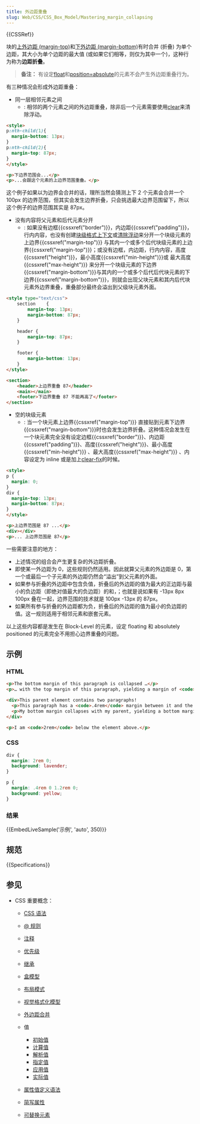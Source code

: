 ```yaml
---
title: 外边距重叠
slug: Web/CSS/CSS_Box_Model/Mastering_margin_collapsing
---
```


{{CSSRef}}

块的[上外边距 (margin-top)](/zh-CN/docs/Web/CSS/margin-top)和[下外边距 (margin-bottom)](/zh-CN/docs/Web/CSS/margin-bottom)有时合并 (折叠) 为单个边距，其大小为单个边距的最大值 (或如果它们相等，则仅为其中一个)，这种行为称为**边距折叠**。

> **备注：** 有设定[float](/zh-CN/docs/Web/CSS/float)和[position=absolute](/zh-CN/docs/Web/CSS/position#absolute)的元素不会产生外边距重叠行为。

有三种情况会形成外边距重叠：

- 同一层相邻元素之间
  - : 相邻的两个元素之间的外边距重叠，除非后一个元素需要使用[clear](/zh-CN/docs/Web/CSS/clear)来清除浮动。

```html
<style>
p:nth-child(1){
  margin-bottom: 13px;
}
p:nth-child(2){
  margin-top: 87px;
}
</style>

<p>下边界范围会...</p>
<p>...会跟这个元素的上边界范围重叠。</p>
```

这个例子如果以为边界会合并的话，理所当然会猜测上下 2 个元素会合并一个 100px 的边界范围，但其实会发生边界折叠，只会挑选最大边界范围留下，所以这个例子的边界范围其实是 87px。

- 没有内容将父元素和后代元素分开
  - : 如果没有边框{{cssxref("border")}}，内边距{{cssxref("padding")}}，行内内容，也没有创建[块级格式上下文](/zh-CN/docs/Web/Guide/CSS/Block_formatting_context)或[清除浮动](/zh-CN/docs/Web/CSS/clear)来分开一个块级元素的上边界{{cssxref("margin-top")}} 与其内一个或多个后代块级元素的上边界{{cssxref("margin-top")}}；或没有边框，内边距，行内内容，高度{{cssxref("height")}}，最小高度{{cssxref("min-height")}}或 最大高度{{cssxref("max-height")}} 来分开一个块级元素的下边界{{cssxref("margin-bottom")}}与其内的一个或多个后代后代块元素的下边界{{cssxref("margin-bottom")}}，则就会出现父块元素和其内后代块元素外边界重叠，重叠部分最终会溢出到父级块元素外面。

```html
<style type="text/css">
    section    {
        margin-top: 13px;
        margin-bottom: 87px;
    }

    header {
        margin-top: 87px;
    }

    footer {
        margin-bottom: 13px;
    }
</style>

<section>
    <header>上边界重叠 87</header>
    <main></main>
    <footer>下边界重叠 87 不能再高了</footer>
</section>
```

- 空的块级元素
  - : 当一个块元素上边界{{cssxref("margin-top")}} 直接贴到元素下边界{{cssxref("margin-bottom")}}时也会发生边界折叠。这种情况会发生在一个块元素完全没有设定边框{{cssxref("border")}}、内边距{{cssxref("padding")}}、高度{{cssxref("height")}}、最小高度{{cssxref("min-height")}} 、最大高度{{cssxref("max-height")}} 、内容设定为 inline 或是加上[clear-fix](/zh-CN/docs/Web/CSS/clear)的时候。

```html
<style>
​​​​​​p {
  margin: 0;
}
div {
  margin-top: 13px;
  margin-bottom: 87px;
}
</style>

<p>上边界范围是 87 ...</p>
<div></div>
<p>... 上边界范围是 87</p>
```

一些需要注意的地方：

- 上述情况的组合会产生更复杂的外边距折叠。
- 即使某一外边距为 0，这些规则仍然适用。因此就算父元素的外边距是 0，第一个或最后一个子元素的外边距仍然会“溢出”到父元素的外面。
- 如果参与折叠的外边距中包含负值，折叠后的外边距的值为最大的正边距与最小的负边距（即绝对值最大的负边距）的和，；也就是说如果有 -13px 8px 100px 叠在一起，边界范围的技术就是 100px -13px 的 87px。
- 如果所有参与折叠的外边距都为负，折叠后的外边距的值为最小的负边距的值。这一规则适用于相邻元素和嵌套元素。

以上这些内容都是发生在 Block-Level 的元素，设定 floating 和 absolutely positioned 的元素完全不用担心边界重叠的问题。

## 示例

### HTML

```html
<p>The bottom margin of this paragraph is collapsed …</p>
<p>… with the top margin of this paragraph, yielding a margin of <code>1.2rem</code> in between.</p>

<div>This parent element contains two paragraphs!
  <p>This paragraph has a <code>.4rem</code> margin between it and the text above.</p>
  <p>My bottom margin collapses with my parent, yielding a bottom margin of <code>2rem</code>.</p>
</div>

<p>I am <code>2rem</code> below the element above.</p>
```

### CSS

```css
div {
  margin: 2rem 0;
  background: lavender;
}

p {
  margin: .4rem 0 1.2rem 0;
  background: yellow;
}
```

### 结果

{{EmbedLiveSample('示例', 'auto', 350)}}

## 规范

{{Specifications}}

## 参见

- CSS 重要概念：

  - [CSS 语法](/zh-CN/docs/Web/CSS/Syntax)
  - [@ 规则](/zh-CN/docs/Web/CSS/At-rule)
  - [注释](/zh-CN/docs/Web/CSS/Comments)
  - [优先级](/zh-CN/docs/Web/CSS/Specificity)
  - [继承](/zh-CN/docs/Web/CSS/inheritance)
  - [盒模型](/zh-CN/docs/Web/CSS/CSS_Box_Model/Introduction_to_the_CSS_box_model)
  - [布局模式](/zh-CN/docs/Web/CSS/Layout_mode)
  - [视觉格式化模型](/zh-CN/docs/Web/CSS/Visual_formatting_model)
  - [外边距合并](/zh-CN/docs/Web/CSS/CSS_Box_Model/Mastering_margin_collapsing)
  - 值

    - [初始值](/zh-CN/docs/Web/CSS/initial_value)
    - [计算值](/zh-CN/docs/Web/CSS/computed_value)
    - [解析值](/zh-CN/docs/Web/CSS/resolved_value)
    - [指定值](/zh-CN/docs/Web/CSS/specified_value)
    - [应用值](/zh-CN/docs/Web/CSS/used_value)
    - [实际值](/zh-CN/docs/Web/CSS/actual_value)

  - [属性值定义语法](/zh-CN/docs/Web/CSS/Value_definition_syntax)
  - [简写属性](/zh-CN/docs/Web/CSS/Shorthand_properties)
  - [可替换元素](/zh-CN/docs/Web/CSS/Replaced_element)
